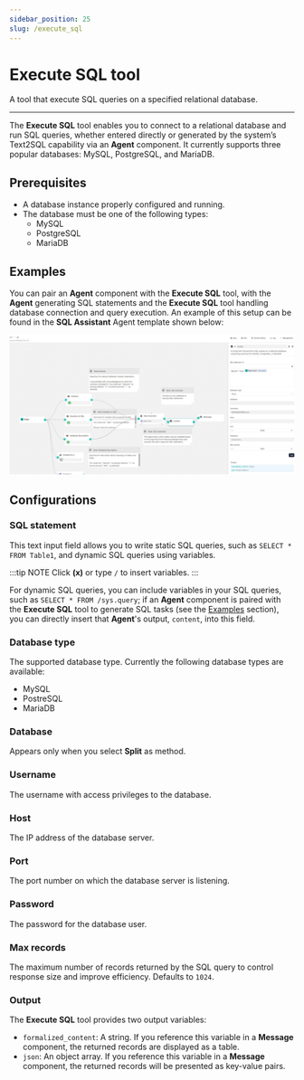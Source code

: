 ```yaml
---
sidebar_position: 25
slug: /execute_sql
---
```


# Execute SQL tool

A tool that execute SQL queries on a specified relational database.

---

The **Execute SQL** tool enables you to connect to a relational database and run SQL queries, whether entered directly or generated by the system’s Text2SQL capability via an **Agent** component. It currently supports three popular databases: MySQL, PostgreSQL, and MariaDB.

## Prerequisites

- A database instance properly configured and running.
- The database must be one of the following types:
  - MySQL
  - PostgreSQL
  - MariaDB

## Examples

You can pair an **Agent** component with the **Execute SQL** tool, with the **Agent** generating SQL statements and the **Execute SQL** tool handling database connection and query execution. An example of this setup can be found in the **SQL Assistant** Agent template shown below:

![](https://raw.githubusercontent.com/infiniflow/ragflow-docs/main/images/exeSQL.jpg)

## Configurations

### SQL statement

This text input field allows you to write static SQL queries, such as `SELECT * FROM Table1`, and dynamic SQL queries using variables.

:::tip NOTE
Click **(x)** or type `/` to insert variables.
:::

For dynamic SQL queries, you can include variables in your SQL queries, such as `SELECT * FROM /sys.query`; if an **Agent** component is paired with the **Execute SQL** tool to generate SQL tasks (see the [Examples](#examples) section), you can directly insert that **Agent**'s output, `content`, into this field.

### Database type

The supported database type. Currently the following database types are available:

- MySQL
- PostreSQL
- MariaDB

### Database

Appears only when you select **Split** as method.

### Username

The username with access privileges to the database.

### Host

The IP address of the database server.

### Port

The port number on which the database server is listening.

### Password

The password for the database user.

### Max records

The maximum number of records returned by the SQL query to control response size and improve efficiency. Defaults to `1024`.

### Output

The **Execute SQL** tool provides two output variables:

- `formalized_content`: A string. If you reference this variable in a **Message** component, the returned records are displayed as a table.
- `json`: An object array. If you reference this variable in a **Message** component, the returned records will be presented as key-value pairs.